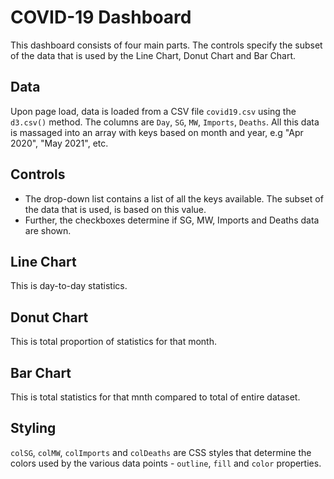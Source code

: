 # COVID-19 Dashboard 
This dashboard consists of four main parts. The controls specify the subset of the data that is used by the Line Chart, Donut Chart and Bar Chart.

## Data
Upon page load, data is loaded from a CSV file `covid19.csv` using the `d3.csv()` method. The columns are `Day`, `SG`, `MW`, `Imports`, `Deaths`. All this data is massaged into an array with keys based on month and year, e.g "Apr 2020", "May 2021", etc.

## Controls
- The drop-down list contains a list of all the keys available. The subset of the data that is used, is based on this value.
- Further, the checkboxes determine if SG, MW, Imports and Deaths data are shown.

## Line Chart
This is day-to-day statistics.

## Donut Chart
This is total proportion of statistics for that month.

## Bar Chart
This is total statistics for that mnth compared to total of entire dataset.

## Styling
`colSG`, `colMW`, `colImports` and `colDeaths` are CSS styles that determine the colors used by the various data points - `outline`, `fill` and `color` properties.

